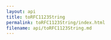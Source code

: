 ```yaml
---
layout: api
title: toRFC1123String
permalink: toRFC1123String/index.html
filename: api/toRFC1123String.md
---
```

